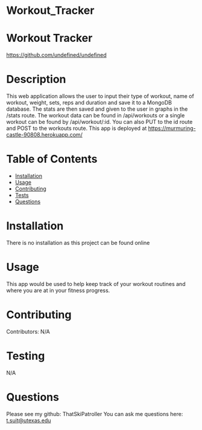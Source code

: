 # Workout_Tracker

# Workout Tracker
https://github.com/undefined/undefined
# Description
This web application allows the user to input their type of workout, name of workout, weight, sets, reps and duration and save it to a MongoDB database. The stats are then saved and given to the user in graphs in the /stats route. The workout data can be found in /api/workouts or a single workout can be found by /api/workout/:id. You can also PUT to the id route and POST to the workouts route. This app is deployed at https://murmuring-castle-90808.herokuapp.com/ 
# Table of Contents
* [Installation](#installation)
* [Usage](#usage)
* [Contributing](#contributing)
* [Tests](#tests)
* [Questions](#questions)
# Installation
There is no installation as this project can be found online
# Usage
This app would be used to help keep track of your workout routines and where you are at in your fitness progress.
# Contributing
Contributors: N/A
# Testing
N/A
# Questions
Please see my github: ThatSkiPatroller
You can ask me questions here: t.suit@utexas.edu